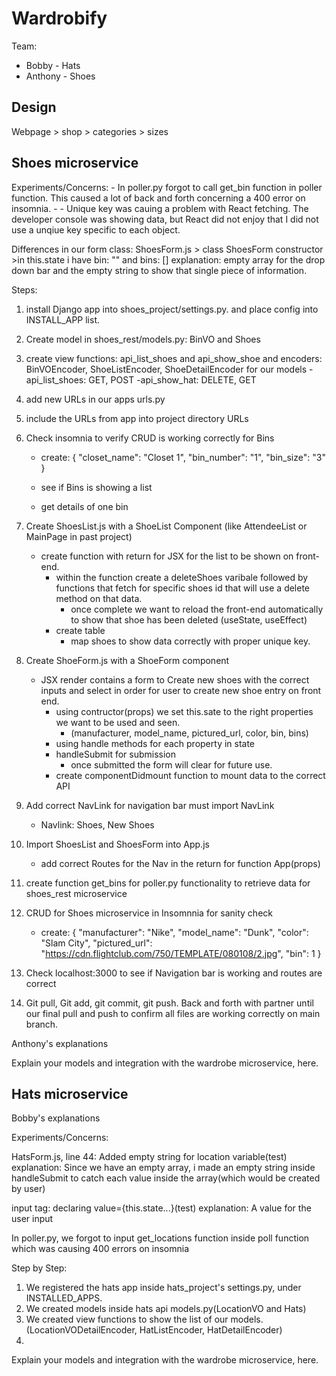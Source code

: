 # Wardrobify

Team:

* Bobby - Hats
* Anthony - Shoes

## Design
Webpage > shop > categories > sizes




## Shoes microservice

Experiments/Concerns:
    - In poller.py forgot to call get_bin function in poller function. This caused a lot of back and forth concerning a 400 error on insomnia.
        -
    - Unique key was cauing a problem with React fetching. The developer console was showing data, but React did not enjoy that I did not use a unqiue key specific to each object.

Differences in our form class:
ShoesForm.js > class ShoesForm constructor >in this.state i have bin: "" and bins: []
explanation: empty array for the drop down bar and the empty string to show that single piece of information.

Steps:
1. install Django app into shoes_project/settings.py. and place config into INSTALL_APP list.

2. Create model in shoes_rest/models.py: BinVO and Shoes

3. create view functions: api_list_shoes and api_show_shoe and encoders: BinVOEncoder, ShoeListEncoder, ShoeDetailEncoder for our models
    -api_list_shoes: GET, POST
    -api_show_hat: DELETE, GET

4. add new URLs in our apps urls.py

5. include the URLs from app into project directory URLs

6. Check insomnia to verify CRUD is working correctly for Bins
    - create:
    {
	"closet_name": "Closet 1",
	"bin_number": "1",
	"bin_size": "3"
}

    - see if Bins is showing a list
    - get details of one bin


7. Create ShoesList.js with a ShoeList Component (like AttendeeList or MainPage in past project)
    - create function with return for JSX for the list to be shown on front-end.
        - within the function create a deleteShoes varibale followed by functions that fetch for specific shoes id that will use a delete method on that data.
            - once complete we want to reload the front-end automatically to show that shoe has been deleted (useState, useEffect)
        - create table
            - map shoes to show data correctly with proper unique key.
8. Create ShoeForm.js with a ShoeForm component
    - JSX render contains a form to Create new shoes with the correct inputs and select in order for user to create new shoe entry on front end.
        - using contructor(props) we set this.sate to the right properties we want to be used and seen.
            - (manufacturer, model_name, pictured_url, color, bin, bins)
        - using handle methods for each property in state
        -   handleSubmit for submission
            - once submitted the form will clear for future use.
        - create componentDidmount function to mount data to the correct API

9. Add correct NavLink for navigation bar must import NavLink
    - Navlink: Shoes, New Shoes

10. Import ShoesList and ShoesForm into App.js
    - add correct Routes for the Nav in the return for function App(props)

11. create function get_bins for poller.py functionality to retrieve data for shoes_rest microservice

12. CRUD for Shoes microservice in Insomnnia for sanity check
    - create:
    {
	"manufacturer": "Nike",
	"model_name": "Dunk",
	"color": "Slam City",
	"pictured_url": "https://cdn.flightclub.com/750/TEMPLATE/080108/2.jpg",
	"bin": 1
}


13. Check localhost:3000 to see if Navigation bar is working and routes are correct

14. Git pull, Git add, git commit, git push. Back and forth with partner until our final pull and push to confirm all files are working correctly on main branch.





Anthony's explanations


Explain your models and integration with the wardrobe
microservice, here.

## Hats microservice
Bobby's explanations

Experiments/Concerns:

HatsForm.js, line 44: Added empty string for location variable(test)
explanation: Since we have an empty array, i made an empty string inside handleSubmit to catch each value inside the array(which would be created by user)

input tag: declaring value={this.state...}(test)
explanation: A value for the user input

In poller.py, we forgot to input get_locations function inside poll function which was causing 400 errors on insomnia




Step by Step:
1. We registered the hats app inside hats_project's settings.py, under INSTALLED_APPS.
2. We created models inside hats api models.py(LocationVO and Hats)
3. We created view functions to show the list of our models.(LocationVODetailEncoder, HatListEncoder, HatDetailEncoder)
4.




Explain your models and integration with the wardrobe
microservice, here.
